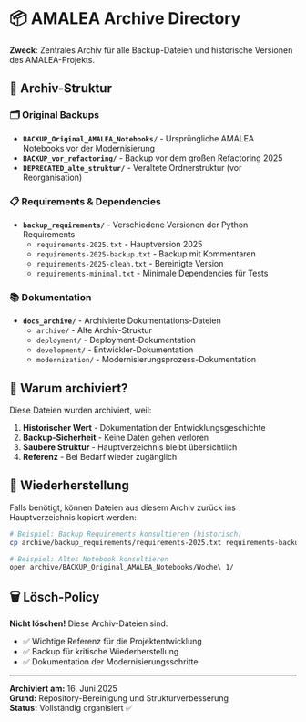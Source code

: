 # 📦 AMALEA Archive Directory

**Zweck**: Zentrales Archiv für alle Backup-Dateien und historische Versionen des AMALEA-Projekts.

## 📁 Archiv-Struktur

### 🗂️ Original Backups
- **`BACKUP_Original_AMALEA_Notebooks/`** - Ursprüngliche AMALEA Notebooks vor der Modernisierung
- **`BACKUP_vor_refactoring/`** - Backup vor dem großen Refactoring 2025
- **`DEPRECATED_alte_struktur/`** - Veraltete Ordnerstruktur (vor Reorganisation)

### 📋 Requirements & Dependencies
- **`backup_requirements/`** - Verschiedene Versionen der Python Requirements
  - `requirements-2025.txt` - Hauptversion 2025
  - `requirements-2025-backup.txt` - Backup mit Kommentaren
  - `requirements-2025-clean.txt` - Bereinigte Version
  - `requirements-minimal.txt` - Minimale Dependencies für Tests

### 📚 Dokumentation
- **`docs_archive/`** - Archivierte Dokumentations-Dateien
  - `archive/` - Alte Archiv-Struktur
  - `deployment/` - Deployment-Dokumentation
  - `development/` - Entwickler-Dokumentation
  - `modernization/` - Modernisierungsprozess-Dokumentation

## 🎯 Warum archiviert?

Diese Dateien wurden archiviert, weil:
1. **Historischer Wert** - Dokumentation der Entwicklungsgeschichte
2. **Backup-Sicherheit** - Keine Daten gehen verloren
3. **Saubere Struktur** - Hauptverzeichnis bleibt übersichtlich
4. **Referenz** - Bei Bedarf wieder zugänglich

## 💾 Wiederherstellung

Falls benötigt, können Dateien aus diesem Archiv zurück ins Hauptverzeichnis kopiert werden:

```bash
# Beispiel: Backup Requirements konsultieren (historisch)
cp archive/backup_requirements/requirements-2025.txt requirements-backup.txt

# Beispiel: Altes Notebook konsultieren
open archive/BACKUP_Original_AMALEA_Notebooks/Woche\ 1/
```

## 🗑️ Lösch-Policy

**Nicht löschen!** Diese Archiv-Dateien sind:
- ✅ Wichtige Referenz für die Projektentwicklung
- ✅ Backup für kritische Wiederherstellung
- ✅ Dokumentation der Modernisierungsschritte

---

**Archiviert am:** 16. Juni 2025  
**Grund:** Repository-Bereinigung und Strukturverbesserung  
**Status:** Vollständig organisiert ✅
